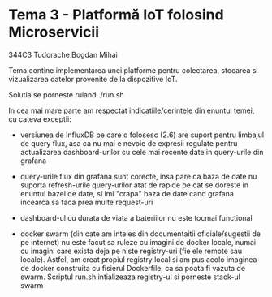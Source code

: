 # Tema 3 - Platformă IoT folosind Microservicii

344C3 Tudorache Bogdan Mihai

Tema contine implementarea unei platforme pentru colectarea, stocarea si vizualizarea datelor provenite
de la dispozitive IoT. 

Solutia se porneste ruland ./run.sh

In cea mai mare parte am respectat indicatiile/cerintele din enuntul temei, cu cateva exceptii:

- versiunea de InfluxDB pe care o folosesc (2.6) are suport pentru limbajul de query flux, 
asa ca nu mai e nevoie de expresii regulate pentru actualizarea dashboard-urilor cu cele mai recente date
 in query-urile din grafana

- query-urile flux din grafana sunt corecte, insa pare ca baza de date nu suporta refresh-urile 
query-urilor atat de rapide pe cat se doreste in enuntul bazei de date, si imi "crapa" baza de date cand grafana
incearca sa faca prea multe request-uri

- dashboard-ul cu durata de viata a bateriilor nu este tocmai functional

- docker swarm (din cate am inteles din documentaitii oficiale/sugestii de pe internet) nu este facut sa ruleze cu imagini de docker locale, numai cu imagini care exista deja pe niste registry-uri (fie ele remote sau locale). Astfel, am creat propiul registry local si am pus acolo imaginea de docker
construita cu fisierul Dockerfile, ca sa poata fi vazuta de swarm. Scriptul run.sh intializeaza registry-ul si porneste stack-ul swarm